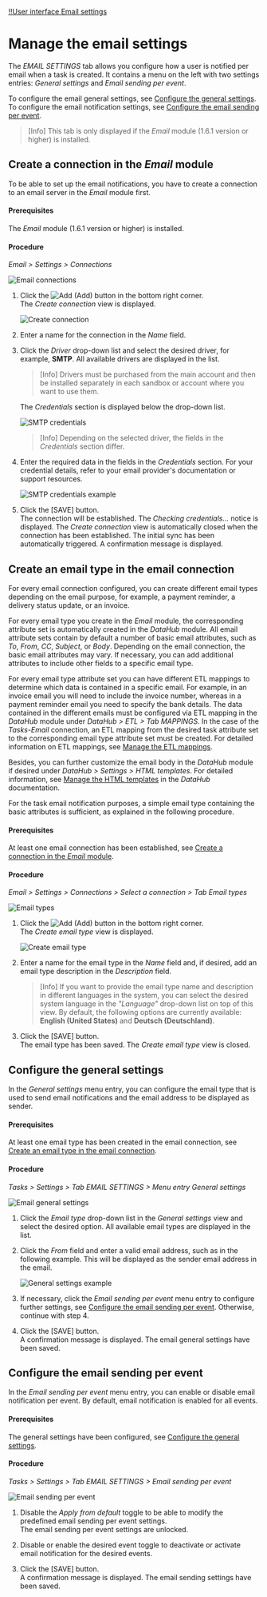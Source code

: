 [!!User interface Email settings](../UserInterface/02d_EmailSettings.md)

# Manage the email settings

The *EMAIL SETTINGS* tab allows you configure how a user is notified per email when a task is created. It contains a menu on the left with two settings entries: *General settings* and
*Email sending per event*.

To configure the email general settings, see [Configure the general settings](#configure-the-general-settings).  
To configure the email notification settings, see [Configure the email sending per event](#configure-the-email-sending-per-event).

> [Info] This tab is only displayed if the *Email* module (1.6.1 version or higher) is installed. 

[comment]: <> (Email procedures zur Email-Doku hinzufügen, wenn verfügbar, und von hier aus darauf verweisen)

## Create a connection in the *Email* module

To be able to set up the email notifications, you have to create a connection to an email server in the *Email* module first.

[comment]: <> (Link auf allgemeine Prozedur Verbindung erstellen oder auf Email-Doku, wenn verfügbar)

#### Prerequisites

The *Email* module (1.6.1 version or higher) is installed.

#### Procedure

*Email > Settings > Connections*

![Email connections](../../Assets/Screenshots/Tasks/Settings/EmailSettings/EmailConnections.png "[Email connections]")

1. Click the ![Add](../../Assets/Icons/Plus01.png "[Add]") (Add) button in the bottom right corner.    
    The *Create connection* view is displayed.

    ![Create connection](../../Assets/Screenshots/Tasks/Settings/EmailSettings/CreateEmailConnection.png "[Create connection]")

2. Enter a name for the connection in the *Name* field.

3. Click the *Driver* drop-down list and select the desired driver, for example, **SMTP**. All available drivers are displayed in the list.   

    > [Info] Drivers must be purchased from the main account and then be installed separately in each sandbox or account where you want to use them.    

    The *Credentials* section is displayed below the drop-down list. 

    ![SMTP credentials](../../Assets/Screenshots/Tasks/Settings/EmailSettings/SMTPCredentials.png "[SMTP credentials]")

    > [Info] Depending on the selected driver, the fields in the *Credentials* section differ. 

4. Enter the required data in the fields in the *Credentials* section. For your credential details, refer to your email provider's documentation or support resources.

    ![SMTP credentials example](../../Assets/Screenshots/Tasks/Settings/EmailSettings/SMTPCredentialsExample.png "[SMTP credentials example]")

5. Click the [SAVE] button.    
    The connection will be established. The *Checking credentials...* notice is displayed.
    The *Create connection* view is automatically closed when the connection has been established. The initial sync has been automatically triggered. A confirmation message is displayed.



## Create an email type in the email connection

For every email connection configured, you can create different email types depending on the email purpose, for example, a payment reminder, a delivery status update, or an invoice.

For every email type you create in the *Email* module, the corresponding attribute set is automatically created in the *DataHub* module. All email attribute sets contain by default a number of basic email attributes, such as *To*, *From*, *CC*, *Subject*, or *Body*. Depending on the email connection, the basic email attributes may vary. If necessary, you can add additional attributes to include other fields to a specific email type. 

For every email type attribute set you can have different ETL mappings to determine which data is contained in a specific email. For example, in an invoice email you will need to include the invoice number, whereas in a payment reminder email you need to specify the bank details. The data contained in the different emails must be configured via ETL mapping in the *DataHub* module under *DataHub > ETL > Tab MAPPINGS*. In the case of the *Tasks-Email* connection, an ETL mapping from the desired task attribute set to the corresponding email type attribute set must be created. For detailed information on ETL mappings, see [Manage the ETL mappings](../../DataHub/Operation/01_ManageETLMappings.md).

Besides, you can further customize the email body in the *DataHub* module if desired under *DataHub > Settings > HTML templates*. For detailed information, see [Manage the HTML templates](../../DataHub/Operation/03_ManageHTMLTemplates.md) in the *DataHub* documentation. 

For the task email notification purposes, a simple email type containing the basic attributes is sufficient, as explained in the following procedure. 

#### Prerequisites

At least one email connection has been established, see [Create a connection in the *Email* module](#create-a-connection-in-the-email-module).

#### Procedure

*Email > Settings > Connections > Select a connection > Tab Email types*

![Email types](../../Assets/Screenshots/Tasks/Settings/EmailSettings/EmailTypes.png "[Email types]")

1. Click the ![Add](../../Assets/Icons/Plus01.png "[Add]") (Add) button in the bottom right corner.    
    The *Create email type* view is displayed.

    ![Create email type](../../Assets/Screenshots/Tasks/Settings/EmailSettings/CreateEmailType.png "[Create email type]")

2. Enter a name for the email type in the *Name* field and, if desired, add an email type description in the *Description* field.

    > [Info] If you want to provide the email type name and description in different languages in the system, you can select the desired system language in the *"Language"* drop-down list on top of this view. By default, the following options are currently available: **English (United States)** and **Deutsch (Deutschland)**.

3. Click the [SAVE] button.  
    The email type has been saved. The *Create email type* view is closed.



## Configure the general settings

In the *General settings* menu entry, you can configure the email type that is used to send email notifications and the email address to be displayed as sender.

#### Prerequisites

At least one email type has been created in the email connection, see [Create an email type in the email connection](#create-an-email-type-in-the-email-connection).

#### Procedure

*Tasks > Settings > Tab EMAIL SETTINGS > Menu entry General settings*

![Email general settings](../../Assets/Screenshots/Tasks/Settings/EmailSettings/EmailSettingsGeneral.png "[Email general settings]")

1. Click the *Email type* drop-down list in the *General settings* view and select the desired option. All available email types are displayed in the list.

2. Click the *From* field and enter a valid email address, such as in the following example. This will be displayed as the sender email address in the email.

    ![General settings example](../../Assets/Screenshots/Tasks/Settings/EmailSettings/EmailSettingsGeneralExample.png "[General settings example]")

3. If necessary, click the *Email sending per event* menu entry to configure further settings, see [Configure the email sending per event](#configure-the-email-sending-per-event). Otherwise, continue with step 4.

4. Click the [SAVE] button.  
    A confirmation message is displayed. The email general settings have been saved.



## Configure the email sending per event

In the *Email sending per event* menu entry, you can enable or disable email notification per event. By default, email notification is enabled for all events.

#### Prerequisites

The general settings have been configured, see [Configure the general settings](#configure-the-general-settings).

#### Procedure

*Tasks > Settings > Tab EMAIL SETTINGS > Email sending per event*

![Email sending per event](../../Assets/Screenshots/Tasks/Settings/EmailSettings/EmailSettingsSending.png "[Email sending per event]")

1. Disable the *Apply from default* toggle to be able to modify the predefined email sending per event settings.  
    The email sending per event settings are unlocked.

2. Disable or enable the desired event toggle to deactivate or activate email notification for the desired events.

3. Click the [SAVE] button.  
    A confirmation message is displayed. The email sending settings have been saved.
